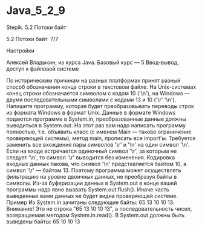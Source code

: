 # Java_5_2_9
Stepik. 5.2 Потоки байт

5.2 Потоки байт 
  7/7 
  
Настройки  

Алексей Владыкин, из курса Java. Базовый курс — 5 Ввод-вывод, доступ к файловой системе 

По историческим причинам на разных платформах принят разный способ обозначения конца строки в текстовом файле. На Unix-системах конец 
строки обозначается символом с кодом 10 ('\n'), на Windows — двумя последовательными символами с кодами 13 и 10 ('\r' '\n').
Напишите программу, которая будет преобразовывать переводы строк из формата Windows в формат Unix. Данные в формате Windows подаются 
программе в System.in, преобразованные данные должны выводиться в System.out. На этот раз вам надо написать программу полностью, т.е.
объявить класс (с именем Main — таково ограничение проверяющей системы), метод main, прописать все import'ы.
Требуется заменить все вхождения пары символов '\r' и '\n' на один символ '\n'. Если на входе встречается одиночный символ '\r', за 
которым не следует '\n', то символ '\r' выводится без изменения.
Кодировка входных данных такова, что символ '\n' представляется байтом 10, а символ '\r' — байтом 13. Поэтому программа может 
осуществлять фильтрацию на уровне двоичных данных, не преобразуя байты в символы.
Из-за буферизации данных в System.out в конце вашей программы надо явно вызвать System.out.flush(). Иначе часть выведенных вами данных 
не будет видна проверяющей системе.
Пример
Из System.in зачитаны следующие байты: 65 13 10 10 13. Внимание! Это не строка "65 13 10 10 13", а последовательность чисел,
возвращаемая методом System.in.read().
В System.out должны быть выведены байты: 65 10 10 13
